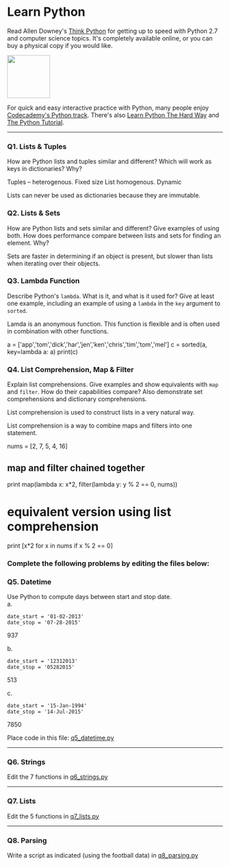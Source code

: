 # Learn Python

Read Allen Downey's [Think Python](http://www.greenteapress.com/thinkpython/) for getting up to speed with Python 2.7 and computer science topics. It's completely available online, or you can buy a physical copy if you would like.

<a href="http://www.greenteapress.com/thinkpython/"><img src="img/think_python.png" style="width: 100px;" target="_blank"></a>

For quick and easy interactive practice with Python, many people enjoy [Codecademy's Python track](http://www.codecademy.com/en/tracks/python). There's also [Learn Python The Hard Way](http://learnpythonthehardway.org/book/) and [The Python Tutorial](https://docs.python.org/2/tutorial/).

---

### Q1. Lists &amp; Tuples

How are Python lists and tuples similar and different? Which will work as keys in dictionaries? Why?

Tuples – heterogenous. Fixed size
List homogenous. Dynamic

Lists can never be used as dictionaries because they are immutable. 


### Q2. Lists &amp; Sets

How are Python lists and sets similar and different? Give examples of using both. How does performance compare between lists and sets for finding an element. Why?

Sets are faster in determining if an object is present, but slower than lists when iterating over their objects.


### Q3. Lambda Function

Describe Python's `lambda`. What is it, and what is it used for? Give at least one example, including an example of using a `lambda` in the `key` argument to `sorted`.

Lamda is an anonymous function. This function is flexible and is often used in combination with other functions. 

a = ['app','tom','dick','har','jen','ken','chris','tim','tom','mel']
c = sorted(a, key=lambda a: a)
print(c)


### Q4. List Comprehension, Map &amp; Filter

Explain list comprehensions. Give examples and show equivalents with `map` and `filter`. How do their capabilities compare? Also demonstrate set comprehensions and dictionary comprehensions.

List comprehension is used to construct lists in a very natural way. 

List comprehension is a way to combine maps and filters into one statement. 

nums = [2, 7, 5, 4, 16]
## map and filter chained together 
print map(lambda x: x*2, filter(lambda y: y % 2 == 0, nums))

# equivalent version using list comprehension
print [x*2 for x in nums if x % 2 == 0]



### Complete the following problems by editing the files below:

### Q5. Datetime
Use Python to compute days between start and stop date.   
a.  

```
date_start = '01-02-2013'    
date_stop = '07-28-2015'
```

937

b.  
```
date_start = '12312013'  
date_stop = '05282015'  
```

513

c.  
```
date_start = '15-Jan-1994'      
date_stop = '14-Jul-2015'  
```

7850

Place code in this file: [q5_datetime.py](python/q5_datetime.py)

---

### Q6. Strings
Edit the 7 functions in [q6_strings.py](python/q6_strings.py)

---

### Q7. Lists
Edit the 5 functions in [q7_lists.py](python/q7_lists.py)

---

### Q8. Parsing
Write a script as indicated (using the football data) in [q8_parsing.py](python/q8_parsing.py)





